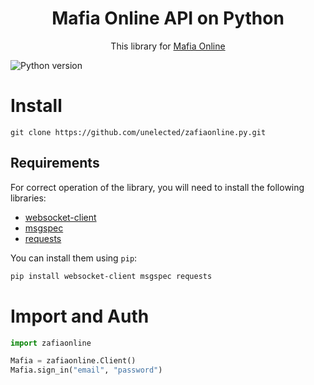 <h1 align="center">
  Mafia Online API on Python
</h1>

<p align="center">This library for <a href="https://play.google.com/store/apps/details?id=com.tokarev.mafia">Mafia Online</a></p>

![Python version](https://img.shields.io/badge/python-3.7+-blue.svg)


# Install
```
git clone https://github.com/unelected/zafiaonline.py.git
```
## Requirements

For correct operation of the library, you will need to install the following libraries:

- [websocket-client](https://github.com/websocket-client/websocket-client)
- [msgspec](https://github.com/jcrist/msgspec)
- [requests](https://github.com/psf/requests)

You can install them using `pip`:

```bash
pip install websocket-client msgspec requests
```

# Import and Auth
```python
import zafiaonline

Mafia = zafiaonline.Client()
Mafia.sign_in("email", "password")
```
